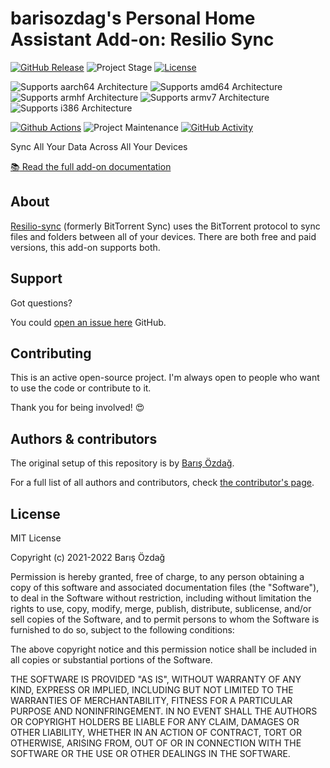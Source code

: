 # barisozdag's Personal Home Assistant Add-on: Resilio Sync

[![GitHub Release][releases-shield]][releases]
![Project Stage][project-stage-shield]
[![License][license-shield]](LICENSE.md)

![Supports aarch64 Architecture][aarch64-shield]
![Supports amd64 Architecture][amd64-shield]
![Supports armhf Architecture][armhf-shield]
![Supports armv7 Architecture][armv7-shield]
![Supports i386 Architecture][i386-shield]

[![Github Actions][github-actions-shield]][github-actions]
![Project Maintenance][maintenance-shield]
[![GitHub Activity][commits-shield]][commits]

Sync All Your Data Across All Your Devices

[:books: Read the full add-on documentation][docs]

## About

[Resilio-sync][resilio] (formerly BitTorrent Sync) uses the BitTorrent protocol
to sync files and folders between all of your devices. There are both free and
paid versions, this add-on supports both.

## Support

Got questions?

You could [open an issue here][issue] GitHub.

## Contributing

This is an active open-source project. I'm always open to people who want to
use the code or contribute to it.

Thank you for being involved! :heart_eyes:

## Authors & contributors

The original setup of this repository is by [Barış Özdağ][barisozdag].

For a full list of all authors and contributors,
check [the contributor's page][contributors].

## License

MIT License

Copyright (c) 2021-2022 Barış Özdağ

Permission is hereby granted, free of charge, to any person obtaining a copy
of this software and associated documentation files (the "Software"), to deal
in the Software without restriction, including without limitation the rights
to use, copy, modify, merge, publish, distribute, sublicense, and/or sell
copies of the Software, and to permit persons to whom the Software is
furnished to do so, subject to the following conditions:

The above copyright notice and this permission notice shall be included in all
copies or substantial portions of the Software.

THE SOFTWARE IS PROVIDED "AS IS", WITHOUT WARRANTY OF ANY KIND, EXPRESS OR
IMPLIED, INCLUDING BUT NOT LIMITED TO THE WARRANTIES OF MERCHANTABILITY,
FITNESS FOR A PARTICULAR PURPOSE AND NONINFRINGEMENT. IN NO EVENT SHALL THE
AUTHORS OR COPYRIGHT HOLDERS BE LIABLE FOR ANY CLAIM, DAMAGES OR OTHER
LIABILITY, WHETHER IN AN ACTION OF CONTRACT, TORT OR OTHERWISE, ARISING FROM,
OUT OF OR IN CONNECTION WITH THE SOFTWARE OR THE USE OR OTHER DEALINGS IN THE
SOFTWARE.

[aarch64-shield]: https://img.shields.io/badge/aarch64-yes-green.svg
[amd64-shield]: https://img.shields.io/badge/amd64-yes-green.svg
[armhf-shield]: https://img.shields.io/badge/armhf-no-red.svg
[armv7-shield]: https://img.shields.io/badge/armv7-yes-green.svg
[i386-shield]: https://img.shields.io/badge/i386-no-red.svg
[barisozdag]: https://github.com/barisozdag
[commits-shield]: https://img.shields.io/github/commit-activity/y/barisozdag/addon-resiliosync.svg
[commits]: https://github.com/barisozdag/addon-resiliosync/commits/main
[contributors]: https://github.com/barisozdag/addon-resiliosync/graphs/contributors
[docs]: https://github.com/barisozdag/addon-resiliosync/blob/main/resiliosync/DOCS.md
[github-actions-shield]: https://github.com/barisozdag/addon-resiliosync/workflows/CI/badge.svg
[github-actions]: https://github.com/barisozdag/addon-resiliosync/actions
[issue]: https://github.com/barisozdag/addon-resiliosync/issues
[license-shield]: https://img.shields.io/github/license/barisozdag/addon-resiliosync.svg
[maintenance-shield]: https://img.shields.io/maintenance/yes/2022.svg
[project-stage-shield]: https://img.shields.io/badge/project%20stage-production%20ready-brightgreen.svg
[releases-shield]: https://img.shields.io/github/release/barisozdag/addon-resiliosync.svg
[releases]: https://github.com/barisozdag/addon-resiliosync/releases
[repository]: https://github.com/barisozdag/repository
[resilio]: https://www.resilio.com/individuals/
